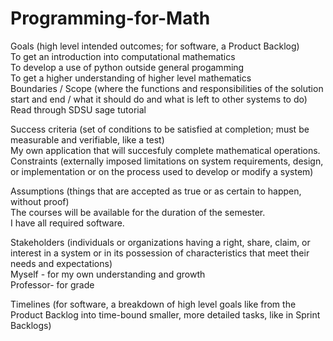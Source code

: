 # Programming-for-Math
Goals (high level intended outcomes; for software, a Product Backlog) </br>
To get an introduction into computational mathematics </br>
To develop a use of python outside general progamming </br>
To get a higher understanding of higher level mathematics </br>
Boundaries / Scope (where the functions and responsibilities of the solution start and end / what it should do and what is left to other systems to do) </br>
Read through SDSU sage tutorial

Success criteria (set of conditions to be satisfied at completion; must be measurable and verifiable, like a test) </br>
My own application that will succesfuly complete mathematical operations. </br>
Constraints (externally imposed limitations on system requirements, design, or implementation or on the process used to develop or modify a system) </br>

Assumptions (things that are accepted as true or as certain to happen, without proof) </br>
The courses will be available for the duration of the semester. </br>
I have all required software. </br>

Stakeholders (individuals or organizations having a right, share, claim, or interest in a system or in its possession of characteristics that meet their needs and expectations) </br>
Myself - for my own understanding and growth </br>
Professor- for grade </br>

Timelines (for software, a breakdown of high level goals like from the Product Backlog into time-bound smaller, more detailed tasks, like in Sprint Backlogs) </br>

